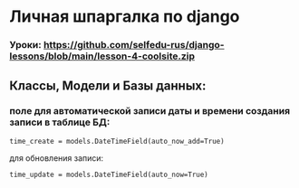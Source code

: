 # Личная шпаргалка по django

### Уроки: https://github.com/selfedu-rus/django-lessons/blob/main/lesson-4-coolsite.zip

## Классы, Модели и Базы данных:
### поле для автоматической записи даты и времени создания записи в таблице БД:
```
time_create = models.DateTimeField(auto_now_add=True)
```
для обновления записи:
```
time_update = models.DateTimeField(auto_now=True)
```
